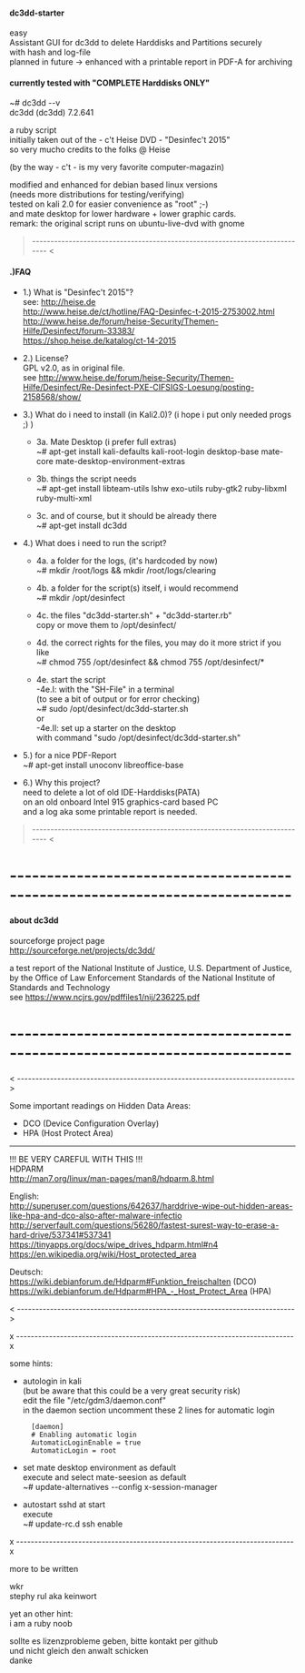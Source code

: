 #### dc3dd-starter  
easy  
Assistant GUI for dc3dd to delete Harddisks and Partitions securely  
with hash and log-file  
planned in future -> enhanced with a printable report in PDF-A for archiving  
  
#### currently tested with "COMPLETE Harddisks ONLY"
  
~# dc3dd --v  
dc3dd (dc3dd) 7.2.641  
  
a ruby script  
initially taken out of the - c't Heise DVD - "Desinfec't 2015"  
so very mucho credits to the folks @ Heise  
  
(by the way  - c't - is my very favorite computer-magazin)  
  
 modified and enhanced for debian based linux versions  
 (needs more distributions for testing/verifying)  
 tested on kali 2.0 for easier convenience as "root" ;-)  
 and mate desktop for lower hardware + lower graphic cards.  
remark: the original script runs on ubuntu-live-dvd with gnome  
  
  
  
> ---------------------------------------------------------------------------- <  
#### .)FAQ  
  
- 1.) What is "Desinfec't 2015"?  
see: http://heise.de  
http://www.heise.de/ct/hotline/FAQ-Desinfec-t-2015-2753002.html  
http://www.heise.de/forum/heise-Security/Themen-Hilfe/Desinfect/forum-33383/  
https://shop.heise.de/katalog/ct-14-2015  
  
  
- 2.) License?  
GPL v2.0, as in original file.  
see http://www.heise.de/forum/heise-Security/Themen-Hilfe/Desinfect/Re-Desinfect-PXE-CIFSIGS-Loesung/posting-2158568/show/
  
- 3.) What do i need to install (in Kali2.0)? (i hope i put only needed progs ;) )  
  - 3a. Mate Desktop (i prefer full extras)  
~# apt-get install kali-defaults kali-root-login desktop-base mate-core mate-desktop-environment-extras  
  
  - 3b. things the script needs  
~# apt-get install libteam-utils lshw exo-utils ruby-gtk2 ruby-libxml ruby-multi-xml  
  
  - 3c. and of course, but it should be already there  
~# apt-get install dc3dd  
  
  
- 4.) What does i need to run the script?  
  - 4a. a folder for the logs, (it's hardcoded by now)  
~# mkdir /root/logs && mkdir /root/logs/clearing  
  
  - 4b. a folder for the script(s) itself, i would recommend  
~# mkdir /opt/desinfect  
  
  - 4c. the files "dc3dd-starter.sh" + "dc3dd-starter.rb"  
copy or move them to /opt/desinfect/  
  
  - 4d. the correct rights for the files, you may do it more strict if you like  
~# chmod 755 /opt/desinfect && chmod 755 /opt/desinfect/*  
  
  - 4e. start the script  
   -4e.I: with the "SH-File" in a terminal  
 (to see a bit of output or for error checking)  
  ~# sudo /opt/desinfect/dc3dd-starter.sh  
  or  
   -4e.II: set up a starter on the desktop  
with command "sudo /opt/desinfect/dc3dd-starter.sh"  
  
  
 - 5.) for a nice PDF-Report  
   ~# apt-get install unoconv libreoffice-base  
  
  
 - 6.) Why this project?  
need to delete a lot of old IDE-Harddisks(PATA)  
on an old onboard Intel 915 graphics-card based PC  
and a log aka some printable report is needed.  
  
> ---------------------------------------------------------------------------- <  
  
  
  
# ---------------------------------------------------------------------------- #  
  
#### about dc3dd  
sourceforge project page  
http://sourceforge.net/projects/dc3dd/  
  
a test report of the National Institute of Justice, U.S. Department of Justice, by
the Office of Law Enforcement Standards of the National Institute of Standards and Technology  
see https://www.ncjrs.gov/pdffiles1/nij/236225.pdf  
  
# ---------------------------------------------------------------------------- #  
  
  
  
< ---------------------------------------------------------------------------- >  
  
Some important readings on Hidden Data Areas:  
+ DCO (Device Configuration Overlay)
+ HPA (Host Protect Area)   
-------------------------------------------------------------  
!!! BE VERY CAREFUL WITH THIS !!!  
HDPARM  
http://man7.org/linux/man-pages/man8/hdparm.8.html  
  
English:  
http://superuser.com/questions/642637/harddrive-wipe-out-hidden-areas-like-hpa-and-dco-also-after-malware-infectio  
http://serverfault.com/questions/56280/fastest-surest-way-to-erase-a-hard-drive/537341#537341  
https://tinyapps.org/docs/wipe_drives_hdparm.html#n4  
https://en.wikipedia.org/wiki/Host_protected_area  
  
  
  
Deutsch:  
https://wiki.debianforum.de/Hdparm#Funktion_freischalten (DCO)  
https://wiki.debianforum.de/Hdparm#HPA_-_Host_Protect_Area (HPA)  
  
< ---------------------------------------------------------------------------- >  
  
  
  
x ---------------------------------------------------------------------------- x  
  
some hints:  
- autologin in kali  
(but be aware that this could be a very great security risk)  
 edit the file "/etc/gdm3/daemon.conf"  
 in the daemon section uncomment these 2 lines for automatic login  
        
        [daemon]  
        # Enabling automatic login  
        AutomaticLoginEnable = true  
        AutomaticLogin = root  
  
  
- set mate desktop environment as default  
 execute and select mate-seesion as default  
~# update-alternatives --config x-session-manager  
  
  
- autostart sshd at start  
 execute  
~# update-rc.d ssh enable  
  
x ---------------------------------------------------------------------------- x  
  
  
  
more to be written  
  
wkr  
stephy rul aka keinwort  
  
  
yet an other hint:  
i am a ruby noob  
  
sollte es lizenzprobleme geben, bitte kontakt per github  
und nicht gleich den anwalt schicken  
danke  
  